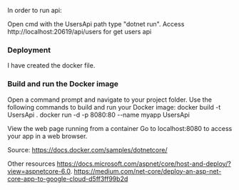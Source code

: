 In order to run api:

Open cmd with the UsersApi path
type "dotnet run".
Access http://localhost:20619/api/users for get users api

### Deployment
I have created the docker file.
### Build and run the Docker image
Open a command prompt and navigate to your project folder.
Use the following commands to build and run your Docker image:
 docker build -t UsersApi .
 docker run -d -p 8080:80 --name myapp UsersApi

View the web page running from a container
Go to localhost:8080 to access your app in a web browser.

Source:
https://docs.docker.com/samples/dotnetcore/  

Other resources
https://docs.microsoft.com/aspnet/core/host-and-deploy/?view=aspnetcore-6.0. 
https://medium.com/net-core/deploy-an-asp-net-core-app-to-google-cloud-d5ff3ff99b2d  
